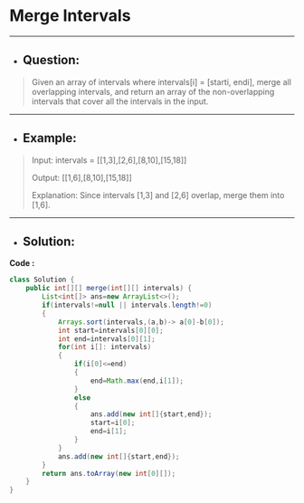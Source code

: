 # Merge Intervals
---
- ## Question:
> Given an array of intervals where intervals[i] = [starti, endi], merge all overlapping intervals, and return an array of the non-overlapping intervals that cover all the intervals in the input.
---
- ## Example:
> Input: intervals = [[1,3],[2,6],[8,10],[15,18]]
> 
> Output: [[1,6],[8,10],[15,18]]
> 
> Explanation: Since intervals [1,3] and [2,6] overlap, merge them into [1,6].
---
- ## Solution:
**Code :**
```java
class Solution {
    public int[][] merge(int[][] intervals) {
        List<int[]> ans=new ArrayList<>();
        if(intervals!=null || intervals.length!=0)
        {
            Arrays.sort(intervals,(a,b)-> a[0]-b[0]);
            int start=intervals[0][0];
            int end=intervals[0][1];
            for(int i[]: intervals)
            {
                if(i[0]<=end)
                {
                    end=Math.max(end,i[1]);
                }
                else
                {
                    ans.add(new int[]{start,end});
                    start=i[0];
                    end=i[1];
                }
            }
            ans.add(new int[]{start,end});
        }
        return ans.toArray(new int[0][]);
    }
}
